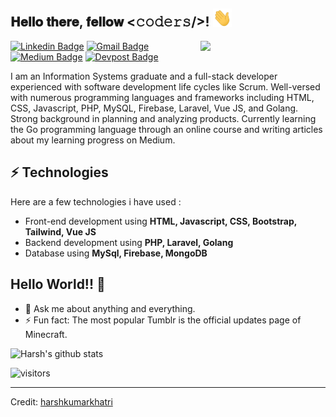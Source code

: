 <h2> 𝐇𝐞𝐥𝐥𝐨 𝐭𝐡𝐞𝐫𝐞, 𝐟𝐞𝐥𝐥𝐨𝐰 <𝚌𝚘𝚍𝚎𝚛𝚜/>! <img src="https://raw.githubusercontent.com/ABSphreak/ABSphreak/master/gifs/Hi.gif" width="30px"></h2>

<img align='right' src='https://c.tenor.com/-z2KfO5zAckAAAAM/hello-there-baby-yoda.gif' width='200"'>

[![Linkedin Badge](https://img.shields.io/badge/LinkedIn-0077B5?style=for-the-badge&logo=linkedin&logoColor=white)](https://www.linkedin.com/in/farhan-pratama-3aa99717a/)
[![Gmail Badge](https://img.shields.io/badge/Gmail-D14836?style=for-the-badge&logo=gmail&logoColor=white)](mailto:pratamafarhan10@gmail.com)
[![Medium Badge](https://img.shields.io/badge/Medium-12100E?style=for-the-badge&logo=medium&logoColor=white)](https://medium.com/@pratamafarhan10)
[![Devpost Badge](https://img.shields.io/badge/Devpost-003E54?style=for-the-badge&logo=Devpost&logoColor=white)](https://devpost.com/pratamafarhan10?ref_content=user-portfolio&ref_feature=portfolio&ref_medium=global-nav)

I am an Information Systems graduate and a full-stack developer experienced with software development life cycles like Scrum. Well-versed with numerous programming languages and frameworks including HTML, CSS, Javascript, PHP, MySQL, Firebase, Laravel, Vue JS, and Golang. Strong background in planning and analyzing products. Currently learning the Go programming language through an online course and writing articles about my learning progress on Medium.
<!-- ## 👯 Communities
* DSC Lead
* Mentor at HackItShipIt(MLH), Hack for the people, HackinCodes
* Microsoft Student Learn Ambassador(MSP/MLSA)
* Deeplearning.ai event ambassador
* Management Team Lead at Voice Of Code
* CSE Club at CPU
* CamPus Ambassador at Coding Ninja and Humanity Welfare Council
* Internshala Student Partner-16 -->
## ⚡ Technologies
Here are a few technologies i have used :
- Front-end development using **HTML, Javascript, CSS, Bootstrap, Tailwind, Vue JS**
- Backend development using **PHP, Laravel, Golang**
- Database using **MySql, Firebase, MongoDB**
## Hello World!! 🤔
- 💬 Ask me about anything and everything.
- ⚡ Fun fact: The most popular Tumblr is the official updates page of Minecraft.

![Harsh's github stats](https://github-readme-stats.vercel.app/api?username=pratamafarhan10&hide=["issues"]&show_icons=true)

![visitors](https://visitor-badge.glitch.me/badge?page_id=pratamafarhan10.pratamafarhan10)

----
Credit: [harshkumarkhatri](https://github.com/harshkumarkhatri)

<!--
**pratamafarhan10/pratamafarhan10** is a ✨ _special_ ✨ repository because its `README.md` (this file) appears on your GitHub profile.

Here are some ideas to get you started:

- 🔭 I’m currently working on ...
- 🌱 I’m currently learning ...
- 👯 I’m looking to collaborate on ...
- 🤔 I’m looking for help with ...
- 💬 Ask me about ...
- 📫 How to reach me: ...
- 😄 Pronouns: ...
- ⚡ Fun fact: ...
-->
